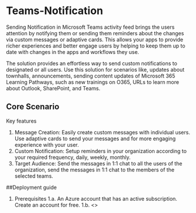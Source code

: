 # Teams-Notification

Sending Notification in Microsoft Teams activity feed brings the users attention by notifying them or sending them reminders about the changes via custom messages or adaptive cards. This allows your apps to provide richer experiences and better engage users by helping to keep them up to date with changes in the apps and workflows they use. 

The solution provides an effortless way to send custom notifications to designated or all users. Use this solution for scenarios like, updates about townhalls, announcements, sending content updates of Microsoft 365 Learning Pathways, such as new trainings on O365, URLs to learn more about Outlook, SharePoint, and Teams.

## Core Scenario
Key features
1.	Message Creation: Easily create custom messages with individual users. Use adaptive cards to send your messages and for more engaging experience with your user.
2.	Custom Notification: Setup reminders in your organization according to your required frequency, daily, weekly, monthly.
3.	Target Audience: Send the messages in 1:1 chat to all the users of the organization, send the messages in 1:1 chat to the members of the selected teams.

##Deployment guide
1.	Prerequisites
1.a. An Azure account that has an active subscription. Create an account for free.
1.b. <<global admin rights>>

